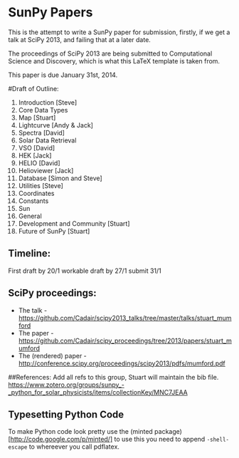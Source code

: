 SunPy Papers
============

This is the attempt to write a SunPy paper for submission, firstly, if we get a
talk at SciPy 2013, and failing that at a later date.

The proceedings of SciPy 2013 are being submitted to Computational Science and
Discovery, which is what this LaTeX template is taken from.

This paper is due January 31st, 2014.

#Draft of Outline:

1. Introduction [Steve]
1. Core Data Types
  1. Map [Stuart]
  2. Lightcurve [Andy & Jack]
  3. Spectra [David]
1. Solar Data Retrieval
  1. VSO [David]
  2. HEK [Jack]
  3. HELIO [David]
  4. Helioviewer [Jack]
  5. Database [Simon and Steve]
1. Utilities [Steve]
  1. Coordinates
  2. Constants
  3. Sun
  4. General
1. Development and Community [Stuart]
1. Future of SunPy [Stuart]

## Timeline:
First draft by 20/1 workable draft by 27/1 submit 31/1

## SciPy proceedings:
* The talk - https://github.com/Cadair/scipy2013_talks/tree/master/talks/stuart_mumford
* The paper - https://github.com/Cadair/scipy_proceedings/tree/2013/papers/stuart_mumford
* The (rendered) paper - http://conference.scipy.org/proceedings/scipy2013/pdfs/mumford.pdf

##References:
Add all refs to this group, Stuart will maintain the bib file.
https://www.zotero.org/groups/sunpy_-_python_for_solar_physicists/items/collectionKey/MNC7JEAA

## Typesetting Python Code
To make Python code look pretty use the (minted package)[http://code.google.com/p/minted/] to 
use this you need to append `-shell-escape` to whereever you call pdflatex.
